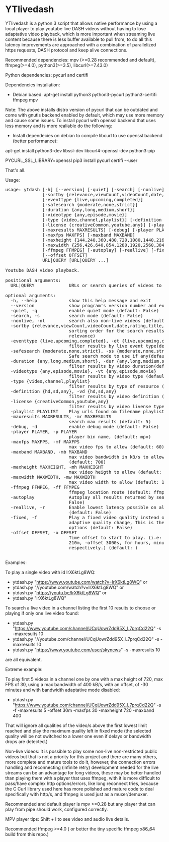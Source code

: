
# YTlivedash
YTlivedash is a python 3 script that allows native performance by using a local player to play youtube live DASH videos without having to lose adaptative video playback, which is more important when streaming live content because there is less buffer available to pull from, to do all this latency improvements are approached with a combination of parallelized https requests, DASH protocol and keep alive connections.

Recommended dependencies: mpv (>=0.28 recommended and default), ffmpeg(>=4.0), python3(>=3.5), libcurl(>=7.43.0)

Python dependencies: pycurl and certifi

Dependencies installation: 
- Debian based:
apt-get install python3 python3-pycurl python3-certifi ffmpeg mpv 

Note: The above installs distro version of pycurl that can be outdated and come with gnutls backend enabled by default, which may use more memory and cause some issues. To install pycurl with openssl backend that uses less memory and is more realiable do the following:

- Install dependecies on debian to compile libcurl to use openssl backend (better performance):

apt-get install python3-dev libssl-dev libcurl4-openssl-dev python3-pip

PYCURL_SSL_LIBRARY=openssl pip3 install pycurl certifi --user

That's all.

Usage: 
<pre>
usage: ytdash [-h] [--version] [-quiet] [-search] [-nonlive]
              [-sortby {relevance,viewCount,videoCount,date,rating,title,rating}]
              [-eventtype {live,upcoming,completed}]
              [-safesearch {moderate,none,strict}]
              [-duration {any,long,medium,short}]
              [-videotype {any,episode,movie}]
              [-type {video,channel,playlist}] [-definition {hd,sd,any}]
              [-license {creativeCommon,youtube,any}] [-playlist PLAYLIST]
              [-maxresults MAXRESULTS] [-debug] [-player PLAYER]
              [-maxfps MAXFPS] [-maxband MAXBAND]
              [-maxheight {144,240,360,480,720,1080,1440,2160,4320}]
              [-maxwidth {256,426,640,854,1280,1920,2560,3840,7680}]
              [-ffmpeg FFMPEG] [-autoplay] [-reallive] [-fixed]
              [--offset OFFSET]
              URL|QUERY [URL|QUERY ...]

Youtube DASH video playback.

positional arguments:
  URL|QUERY             URLs or search queries of videos to play

optional arguments:
  -h, --help            show this help message and exit
  --version             show program's version number and exit
  -quiet, -q            enable quiet mode (default: False)
  -search, -s           search mode (default: False)
  -nonlive, -nl         search also non-live videos (default: False)
  -sortby {relevance,viewCount,videoCount,date,rating,title,rating}, -sb {relevance,viewCount,videoCount,date,rating,title,rating}
                        sorting order for the search results (default:
                        relevance)
  -eventtype {live,upcoming,completed}, -et {live,upcoming,completed}
                        filter results by live event type(default: live)
  -safesearch {moderate,none,strict}, -ss {moderate,none,strict}
                        Safe search mode to use if any(default: moderate)
  -duration {any,long,medium,short}, -dur {any,long,medium,short}
                        filter results by video duration(default: any)
  -videotype {any,episode,movie}, -vt {any,episode,movie}
                        filter results by video type (default: any)
  -type {video,channel,playlist}
                        filter results by type of resource (default: video)
  -definition {hd,sd,any}, -vd {hd,sd,any}
                        filter results by video definition (default: any)
  -license {creativeCommon,youtube,any}
                        filter results by video livense type (default: any)
  -playlist PLAYLIST    Play urls found om filename playlist (default: )
  -maxresults MAXRESULTS, -mr MAXRESULTS
                        search max results (default: 5)
  -debug, -d            enable debug mode (default: False)
  -player PLAYER, -p PLAYER
                        player bin name, (default: mpv)
  -maxfps MAXFPS, -mf MAXFPS
                        max video fps to allow (default: 60)
  -maxband MAXBAND, -mb MAXBAND
                        max video bandwidth in kB/s to allow when possible
                        (default: 700)
  -maxheight MAXHEIGHT, -mh MAXHEIGHT
                        max video heigth to allow (default: 720)
  -maxwidth MAXWIDTH, -mw MAXWIDTH
                        max video width to allow (default: 1360)
  -ffmpeg FFMPEG, -ff FFMPEG
                        ffmpeg location route (default: ffmpeg)
  -autoplay             Autoplay all results returned by search mode (default:
                        False)
  -reallive, -r         Enable lowest latency possible on all types of live streams.
                        (default: False)
  -fixed, -f            Play a fixed video quality instead of doing bandwidth
                        adaptive quality change, This is the max set from
                        options (default: False)
  -offset OFFSET, -o OFFSET
                        Time offset to start to play. (i.e: -o 2h, -o
                        210m, -offset 3000s, for hours, minutes, seconds
                        respectively.) (default: )

</pre>
Examples:

To play a single video with id lrX6ktLg8WQ:
- ytdash.py "https://www.youtube.com/watch?v=lrX6ktLg8WQ" or
- ytdash.py "//youtube.com/watch?v=lrX6ktLg8WQ" or
- ytdash.py "https://youtu.be/lrX6ktLg8WQ" or
- ytdash.py "lrX6ktLg8WQ"

To search a live video in a channel listing the first 10 results to choose or playing if only one live video found:

- ytdash.py "https://www.youtube.com/channel/UCqUowrZdd95X_L7prqCd22Q" -s -maxresults 10
- ytdash.py "//youtube.com/channel/UCqUowrZdd95X_L7prqCd22Q" -s -maxresults 10
- ytdash.py "https://www.youtube.com/user/skynews" -s -maxresults 10

are all equivalent.

Extreme example:

To play first 5 videos in a channel one by one with a max height of 720, max FPS of 30, using a max bandwidth of 400 kB/s, with an offset, of -30 minutes and with bandwidth adaptative mode disabled:

- ytdash.py "https://www.youtube.com/channel/UCqUowrZdd95X_L7prqCd22Q" -s -f -maxresults 5 -offset 30m -maxfps 30 -maxheight 720 -maxband 400

That will ignore all qualities of the video/s above the first lowest limit reached and play the maximum quality left in fixed mode (the selected quality will be not switched to a lower one even if delays or bandwidth drops are detected.)

Non-live videos:
It is possible to play some non-live non-restricted public videos but that is not a priority for this project and there are many others, more complete and mature tools to do it, however, the connection errors handling and reconnecting (infinite retry)  development needed for the live streams can be an advantage for long videos, these may be better handled than playing them  with a player that uses ffmpeg, with it is more difficult to pass/have complex http options/errors, like long reconnect tries, because the C Curl library used here has more polished and mature code to deal specifically with http/s, and ffmpeg is used just as a muxer/demuxer.

Recommended and default player is mpv >=0.28 but any player that can play from pipe should work, configured correctly.

MPV player tips: Shift + I to see video and audio live details.

Recommended ffmpeg >=4.0 ( or better the tiny specific ffmpeg x86_64 build from this repo.)


